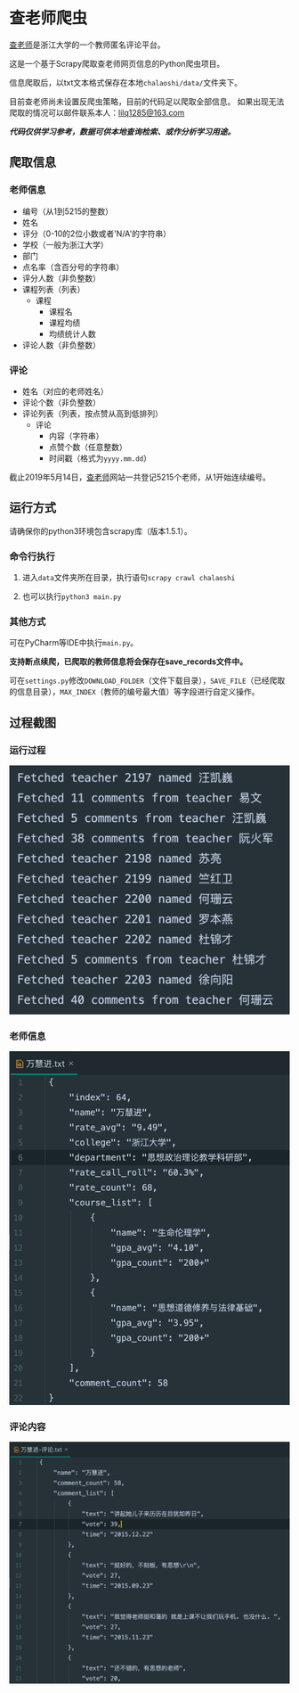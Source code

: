 # 查老师爬虫

[查老师](chalaoshi.cn)是浙江大学的一个教师匿名评论平台。

这是一个基于Scrapy爬取查老师网页信息的Python爬虫项目。

信息爬取后，以txt文本格式保存在本地`chalaoshi/data/`文件夹下。

目前查老师尚未设置反爬虫策略，目前的代码足以爬取全部信息。
如果出现无法爬取的情况可以邮件联系本人：lilq1285@163.com

***代码仅供学习参考，数据可供本地查询检索、或作分析学习用途。***

## 爬取信息

### 老师信息

- 编号（从1到5215的整数）
- 姓名
- 评分（0-10的2位小数或者'N/A'的字符串）
- 学校（一般为浙江大学）
- 部门
- 点名率（含百分号的字符串）
- 评分人数（非负整数）
- 课程列表（列表）
  - 课程
    - 课程名
    - 课程均绩
    - 均绩统计人数
- 评论人数（非负整数）

### 评论

- 姓名（对应的老师姓名）
- 评论个数（非负整数）
- 评论列表（列表，按点赞从高到低排列）
  - 评论
    - 内容（字符串）
    - 点赞个数（任意整数）
    - 时间戳（格式为`yyyy.mm.dd`）

截止2019年5月14日，[查老师](chalaoshi.cn)网站一共登记5215个老师，从1开始连续编号。

## 运行方式

请确保你的python3环境包含scrapy库（版本1.5.1）。

### 命令行执行

1. 进入`data`文件夹所在目录，执行语句`scrapy crawl chalaoshi`

2. 也可以执行`python3 main.py`

### 其他方式

可在PyCharm等IDE中执行`main.py`。

**支持断点续爬，已爬取的教师信息将会保存在save_records文件中。**

可在`settings.py`修改`DOWNLOAD_FOLDER`（文件下载目录），`SAVE_FILE`（已经爬取的信息目录），`MAX_INDEX`（教师的编号最大值）等字段进行自定义操作。

## 过程截图

### 运行过程

![](screenshots/running.png)

### 老师信息

![](screenshots/teacher.png)

### 评论内容

![](screenshots/comments.png)
